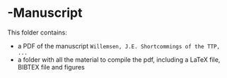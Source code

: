-Manuscript
===
This folder contains:
* a PDF of the manuscript `Willemsen, J.E. Shortcommings of the TTP, ...`
* a folder with all the material to compile the pdf, including a LaTeX file, BIBTEX file and figures
